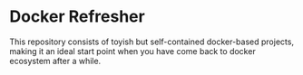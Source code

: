 # Docker Refresher

This repository consists of toyish but self-contained docker-based projects, making it an ideal start point when you have come back to docker ecosystem after a while.
